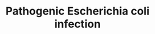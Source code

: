 ---
annotations:
- id: PW:0001041
  parent: disease pathway
  type: Pathway Ontology
  value: pathogenic Escherichia coli infection pathway
authors:
- Mkutmon
description: 'Sources: [http://www.genome.jp/kegg/pathway/hsa/hsa05130.html KEGG]'
last-edited: 2015-06-30
organisms:
- Bos taurus
redirect_from:
- /index.php/Pathway:WP3157
- /instance/WP3157
- /instance/WP3157_r80723
revision: r80723
schema-jsonld:
- '@context': https://schema.org/
  '@id': https://wikipathways.github.io/pathways/WP3157.html
  '@type': Dataset
  creator:
    '@type': Organization
    name: WikiPathways
  description: 'Sources: [http://www.genome.jp/kegg/pathway/hsa/hsa05130.html KEGG]'
  keywords:
  - ABL1
  - ACTB
  - ACTG1
  - ARHGEF2
  - ARPC1A
  - ARPC1B
  - ARPC2
  - ARPC3
  - ARPC4
  - ARPC5
  - ARPC5L
  - CD14
  - CDC42
  - CLDN1
  - CTNNB1
  - CTTN
  - E-CADHERIN
  - EZR
  - FYN
  - HCLS1
  - ITGB1
  - KRT18
  - MD2
  - NCK1
  - NCK2
  - NCL
  - OCLN
  - PRKCA
  - Phosphatidylethanolamine
  - RHOA
  - ROCK1
  - ROCK2
  - TLR4
  - TLR5
  - TUBA1A
  - TUBA1B
  - TUBA1C
  - TUBA3E
  - TUBA4A
  - TUBA8
  - TUBAL3
  - TUBB1
  - TUBB2B
  - TUBB3
  - TUBB4A
  - TUBB4B
  - TUBB5
  - TUBB6
  - WAS
  - WASL
  - YWHAQ
  - YWHAZ
  license: CC0
  name: Pathogenic Escherichia coli infection
seo: CreativeWork
title: Pathogenic Escherichia coli infection
wpid: WP3157
---